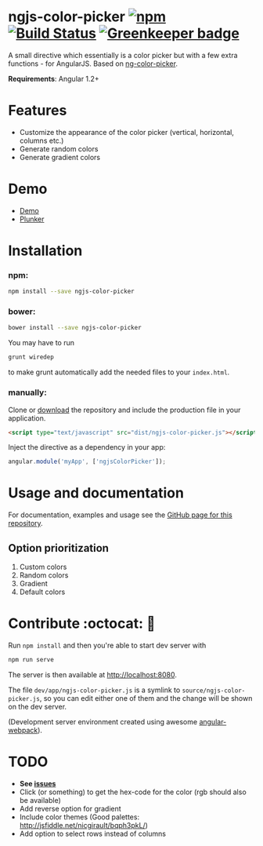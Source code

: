 # ngjs-color-picker [![npm](https://img.shields.io/npm/dm/ngjs-color-picker.svg)](https://npmjs.org/package/ngjs-color-picker) [![Build Status](https://travis-ci.org/simeg/ngjs-color-picker.svg?branch=master)](https://travis-ci.org/simeg/ngjs-color-picker) [![Greenkeeper badge](https://badges.greenkeeper.io/simeg/ngjs-color-picker.svg)](https://greenkeeper.io/)

A small directive which essentially is a color picker but with a few extra functions - for AngularJS. Based on [ng-color-picker](https://github.com/joujiahe/ng-color-picker).

**Requirements**: Angular 1.2+

# Features
- Customize the appearance of the color picker (vertical, horizontal, columns etc.)
- Generate random colors
- Generate gradient colors

# Demo
- [Demo](http://simeg.github.io/ngjs-color-picker)
- [Plunker](http://embed.plnkr.co/INXf3efkYeP1gWaF9SId/preview)

# Installation
### npm:
``` bash
npm install --save ngjs-color-picker
```

### bower:
``` bash
bower install --save ngjs-color-picker
```

You may have to run

 ``` bash
grunt wiredep
 ```
 
to make grunt automatically add the needed files to your `index.html`.

### manually:
Clone or [download](https://github.com/simeg/ngjs-color-picker/archive/master.zip) the repository and include the production file in your application.

``` html
<script type="text/javascript" src="dist/ngjs-color-picker.js"></script>
```


Inject the directive as a dependency in your app:

``` javascript
angular.module('myApp', ['ngjsColorPicker']);
```

# Usage and documentation
For documentation, examples and usage see the [GitHub page for this repository](http://simeg.github.io/ngjs-color-picker).

## Option prioritization
1. Custom colors
2. Random colors
3. Gradient
4. Default colors

# Contribute :octocat: :raised_hands:
Run `npm install` and then you're able to start dev server with
``` bash
npm run serve
```

The server is then available at [http://localhost:8080](http://localhost:8080).

The file `dev/app/ngjs-color-picker.js` is a symlink to `source/ngjs-color-picker.js`, so you can edit either one of them and the change will be shown on the dev server. 

(Development server environment created using awesome [angular-webpack](https://github.com/preboot/angular-webpack)).

# TODO
* **See [issues](https://github.com/simeg/ngjs-color-picker/issues)**
* Click (or something) to get the hex-code for the color (rgb should also be available)
* Add reverse option for gradient
* Include color themes (Good palettes: http://jsfiddle.net/nicgirault/bqph3pkL/)
* Add option to select rows instead of columns
